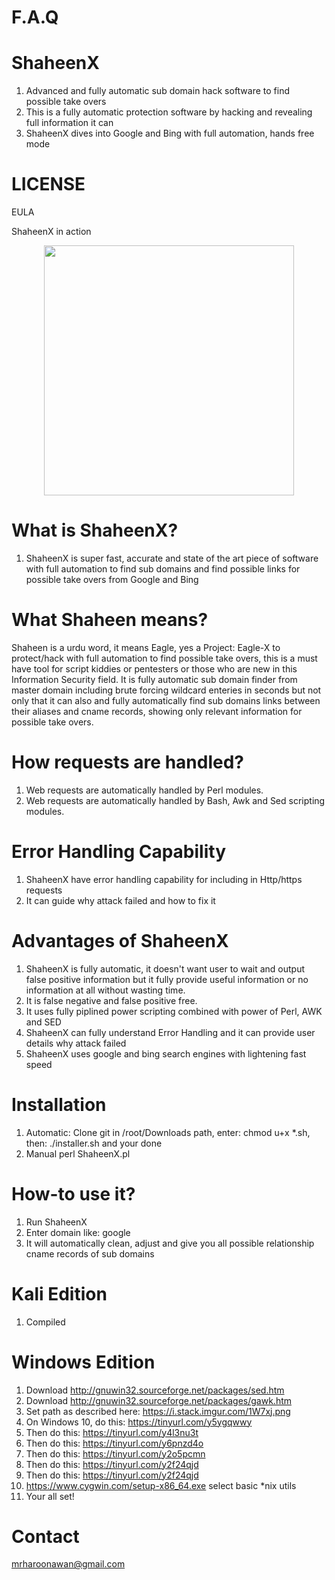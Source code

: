# F.A.Q

# ShaheenX
1. Advanced and fully automatic sub domain hack software to find possible take overs
2. This is a fully automatic protection software by hacking and revealing full information it can
3. ShaheenX dives into Google and Bing with full automation, hands free mode

# LICENSE
EULA

ShaheenX in action
<div align="center">
    <img src="http://oi67.tinypic.com/9h53qg.jpg" width="400px"</img> 
</div>


# What is ShaheenX?
1. ShaheenX is super fast, accurate and state of the art piece of software with full automation to find sub domains and find
possible links for possible take overs from Google and Bing


# What Shaheen means?
Shaheen is a urdu word, it means Eagle, yes a Project: Eagle-X to protect/hack with full automation to find possible 
take overs, this is a must have tool for script kiddies or pentesters or those who are new in this
Information Security field. It is fully automatic sub domain finder from master domain including brute forcing
wildcard enteries in seconds but not only that it can also and fully automatically find sub domains links between
their aliases and cname records, showing only relevant information for possible take overs.

# How requests are handled?
1. Web requests are automatically handled by Perl modules.
2. Web requests are automatically handled by Bash, Awk and Sed scripting modules.

# Error Handling Capability
1. ShaheenX have error handling capability for including in Http/https requests
2. It can guide why attack failed and how to fix it

# Advantages of ShaheenX
1. ShaheenX is fully automatic, it doesn't want user to wait and output false positive information but it fully provide useful 
information or no information at all without wasting time.
2. It is false negative and false positive free.
3. It uses fully piplined power scripting combined with power of Perl, AWK and SED
4. ShaheenX can fully understand Error Handling and it can provide user details why attack failed
5. ShaheenX uses google and bing search engines with lightening fast speed

# Installation
1. Automatic: Clone git in /root/Downloads path, enter: chmod u+x *.sh, then: ./installer.sh and your done
1. Manual perl ShaheenX.pl

# How-to use it?
1. Run ShaheenX 
2. Enter domain like: google
3. It will automatically clean, adjust and give you all possible relationship cname records of sub domains

# Kali Edition
1. Compiled
 
# Windows Edition
1. Download http://gnuwin32.sourceforge.net/packages/sed.htm
2. Download http://gnuwin32.sourceforge.net/packages/gawk.htm
3. Set path as described here: https://i.stack.imgur.com/1W7xj.png
4. On Windows 10, do this: https://tinyurl.com/y5ygqwwy
5. Then do this: https://tinyurl.com/y4l3nu3t
6. Then do this: https://tinyurl.com/y6pnzd4o
7. Then do this: https://tinyurl.com/y2o5pcmn
8. Then do this: https://tinyurl.com/y2f24qjd
9. Then do this: https://tinyurl.com/y2f24qjd
10. https://www.cygwin.com/setup-x86_64.exe select basic *nix utils
11. Your all set!

# Contact
mrharoonawan@gmail.com
